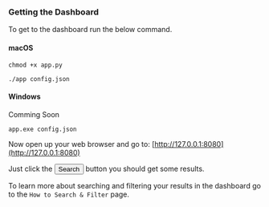 
### Getting the Dashboard

To get to the dashboard run the below command.

<!-- tabs:start -->

#### **macOS**

```console
chmod +x app.py
```

```console
./app config.json
```

#### **Windows**

Comming Soon

```console
app.exe config.json
```

<!-- tabs:end -->



Now open up your web browser and go to: [http://127.0.0.1:8080](http://127.0.0.1:8080)


Just click the <button>Search</button> button you should get some results.

To learn more about searching and filtering your results in the dashboard go to the `How to Search & Filter` page.